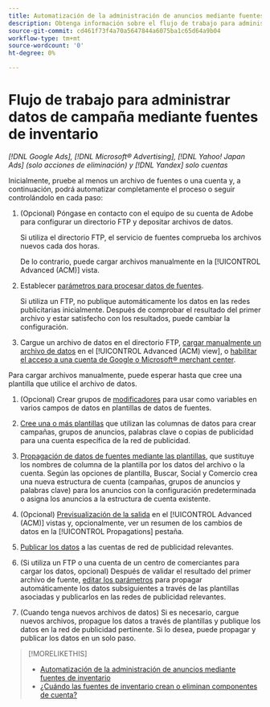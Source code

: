 ```yaml
---
title: Automatización de la administración de anuncios mediante fuentes de inventario
description: Obtenga información sobre el flujo de trabajo para administrar automáticamente la estructura de cuentas y ofrecer anuncios dinámicos basados en los datos del inventario de productos o servicios.
source-git-commit: cd461f73f4a70a5647844a6075ba1c65d64a9b04
workflow-type: tm+mt
source-wordcount: '0'
ht-degree: 0%

---
```


# Flujo de trabajo para administrar datos de campaña mediante fuentes de inventario

*[!DNL Google Ads], [!DNL Microsoft® Advertising], [!DNL Yahoo! Japan Ads] (solo acciones de eliminación) y [!DNL Yandex] solo cuentas*

Inicialmente, pruebe al menos un archivo de fuentes o una cuenta y, a continuación, podrá automatizar completamente el proceso o seguir controlándolo en cada paso:

1. (Opcional) Póngase en contacto con el equipo de su cuenta de Adobe para configurar un directorio FTP y depositar archivos de datos.

   Si utiliza el directorio FTP, el servicio de fuentes comprueba los archivos nuevos cada dos horas.

   De lo contrario, puede cargar archivos manualmente en la [!UICONTROL Advanced (ACM)] vista.

1. Establecer [parámetros para procesar datos de fuentes](feed-settings-manage.md#feed-data-settings).

   Si utiliza un FTP, no publique automáticamente los datos en las redes publicitarias inicialmente. Después de comprobar el resultado del primer archivo y estar satisfecho con los resultados, puede cambiar la configuración.

1. Cargue un archivo de datos en el directorio FTP, [cargar manualmente un archivo de datos](feed-files-manage.md) en el [!UICONTROL Advanced (ACM) view], o [habilitar el acceso a una cuenta de Google o Microsoft® merchant center](/help/search-social-commerce/campaign-management/accounts/merchant-account-manage.md).

Para cargar archivos manualmente, puede esperar hasta que cree una plantilla que utilice el archivo de datos.

1. (Opcional) Crear grupos de [modificadores](modifiers-manage.md) para usar como variables en varios campos de datos en plantillas de datos de fuentes.

1. [Cree una o más plantillas](ad-templates/ad-template-manage.md) que utilizan las columnas de datos para crear campañas, grupos de anuncios, palabras clave o copias de publicidad para una cuenta específica de la red de publicidad.

1. [Propagación de datos de fuentes mediante las plantillas](feed-data-propagate.md), que sustituye los nombres de columna de la plantilla por los datos del archivo o la cuenta. Según las opciones de plantilla, Buscar, Social y Comercio crea una nueva estructura de cuenta (campañas, grupos de anuncios y palabras clave) para los anuncios con la configuración predeterminada o asigna los anuncios a la estructura de cuenta existente.

1. (Opcional) [Previsualización de la salida](propagated-data-view.md) en el [!UICONTROL Advanced (ACM)] vistas y, opcionalmente, ver un resumen de los cambios de datos en la [!UICONTROL Propagations] pestaña.

1. [Publicar los datos](propagated-data-post.md) a las cuentas de red de publicidad relevantes.

1. (Si utiliza un FTP o una cuenta de un centro de comerciantes para cargar los datos, opcional) Después de validar el resultado del primer archivo de fuente, [editar los parámetros](feed-settings-manage.md#feed-data-settings) para propagar automáticamente los datos subsiguientes a través de las plantillas asociadas y publicarlos en las redes de publicidad relevantes.

1. (Cuando tenga nuevos archivos de datos) Si es necesario, cargue nuevos archivos, propague los datos a través de plantillas y publique los datos en la red de publicidad pertinente. Si lo desea, puede propagar y publicar los datos en un solo paso.

>[!MORELIKETHIS]
>
>* [Automatización de la administración de anuncios mediante fuentes de inventario](inventory-feeds-about.md)
>* [¿Cuándo las fuentes de inventario crean o eliminan componentes de cuenta?](when-are-components-created-deleted.md)

